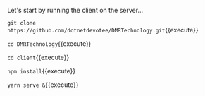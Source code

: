 Let's start by running the client on the server...

`git clone https://github.com/dotnetdevotee/DMRTechnology.git`{{execute}}


`cd DMRTechnology`{{execute}}

`cd client`{{execute}}

`npm install`{{execute}}

`yarn serve &`{{execute}}